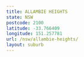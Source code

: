 ```yaml
---
title: ALLAMBIE HEIGHTS
state: NSW
postcode: 2100
latitude: -33.766409
longitude: 151.257781
url: /nsw/allambie-heights/
layout: suburb
---
```

